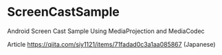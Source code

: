 # ScreenCastSample
Android Screen Cast Sample Using MediaProjection and MediaCodec

Article https://qiita.com/siy1121/items/71fadad0c3a1aa085867 (Japanese)
